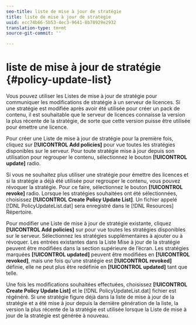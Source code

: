 ```yaml
---
seo-title: liste de mise à jour de stratégie
title: liste de mise à jour de stratégie
uuid: ecc74b66-5b53-4ec3-9641-8b78929e2932
translation-type: tm+mt
source-git-commit: ''

---
```



# liste de mise à jour de stratégie {#policy-update-list}

Vous pouvez utiliser les Listes de mise à jour de stratégie pour communiquer les modifications de stratégie à un serveur de licences. Si une stratégie est modifiée après avoir été utilisée pour créer un pack de contenu, il est souhaitable que le serveur de licences connaisse la version la plus récente de la stratégie, de sorte que cette version puisse être utilisée pour émettre une licence.

Pour créer une Liste de mise à jour de stratégie pour la première fois, cliquez sur **[!UICONTROL Add policies]** pour vue toutes les stratégies disponibles sur le serveur. Pour toute stratégie mise à jour depuis son utilisation pour regrouper le contenu, sélectionnez le bouton **[!UICONTROL update]** radio.

Si vous ne souhaitez plus utiliser une stratégie pour émettre des licences et si la stratégie a déjà été utilisée pour regrouper le contenu, vous pouvez révoquer la stratégie. Pour ce faire, sélectionnez le bouton **[!UICONTROL revoke]** radio. Lorsque les stratégies souhaitées ont été sélectionnées, choisissez **[!UICONTROL Create Policy Update List]**. Un fichier appelé [!DNL PolicyUpdateList.dat] sera enregistré dans le [!DNL Resources] Répertoire.

Pour modifier une Liste de mise à jour de stratégie existante, cliquez **[!UICONTROL Add policies]** sur pour vue toutes les stratégies disponibles sur le serveur. Sélectionnez les stratégies supplémentaires à ajouter ou à révoquer. Les entrées existantes dans la Liste Mise à jour de la stratégie peuvent être modifiées dans la section supérieure de l’écran. Les stratégies marquées **[!UICONTROL updated]** peuvent être modifiées en **[!UICONTROL revoked]**, mais une fois qu&#39;une stratégie est **[!UICONTROL revoked]** définie, elle ne peut plus être redéfinie en **[!UICONTROL updated]** tant que telle.

Une fois les modifications souhaitées effectuées, choisissez **[!UICONTROL Create Policy Update List]** et le [!DNL PolicyUpdateList.dat] fichier est régénéré. Si une stratégie figure déjà dans la liste de mise à jour de la stratégie et a été mise à jour depuis la dernière génération de la liste, la version la plus récente de la stratégie est utilisée lorsque la Liste de mise à jour de la stratégie est générée à nouveau.
